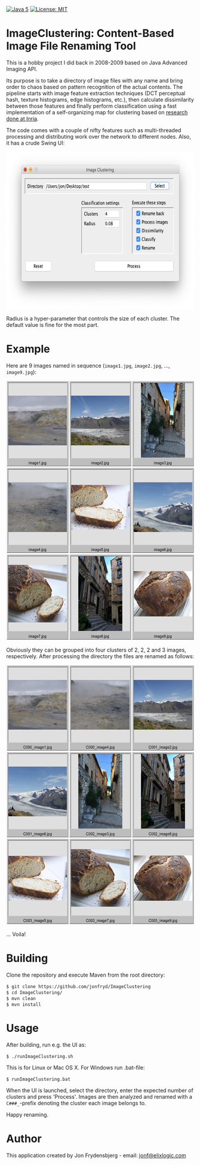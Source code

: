 [![Java 5](https://img.shields.io/badge/Java-5-blue.svg)](http://www.oracle.com/technetwork/java/javase)
[![License: MIT](https://img.shields.io/badge/License-MIT-yellow.svg)](https://opensource.org/licenses/MIT)

# ImageClustering: Content-Based Image File Renaming Tool

This is a hobby project I did back in 2008-2009 based on Java Advanced Imaging API.

Its purpose is to take a directory of image files with any name and bring order to chaos
based on pattern recognition of the actual contents. The pipeline starts with image feature extraction techniques (DCT perceptual hash,
texture histograms, edge histograms, etc.), then calculate dissimilarity between those features and finally perform
classification using a fast implementation of a self-organizing map for clustering based on [research done at Inria](http://somlib.gforge.inria.fr/).

The code comes with a couple of nifty features such as multi-threaded processing and distributing work over the network
to different nodes. Also, it has a crude Swing UI:

<img src="ui4.png" alt="ImageClustering Swing UI" width="694" height="422"/>

Radius is a hyper-parameter that controls the size of each cluster. The default value is fine for the most part.

# Example

Here are 9 images named in sequence (```image1.jpg```, ```image2.jpg```, ..., ```image9.jpg```):

<img src="before.jpg" alt="Before clustering" width="642" height="696"/>

Obviously they can be grouped into four clusters of 2, 2, 2 and 3 images, respectively. After processing the directory
the files are renamed as follows:

<img src="after.jpg" alt="After clustering" width="642" height="696"/>

... Voila!

# Building

Clone the repository and execute Maven from the root directory:

    $ git clone https://github.com/jonfryd/ImageClustering
    $ cd ImageClustering/
    $ mvn clean
    $ mvn install

# Usage

After building, run e.g. the UI as:

    $ ./runImageClustering.sh

This is for Linux or Mac OS X. For Windows run .bat-file:

    $ runImageClustering.bat

When the UI is launched, select the directory, enter the expected number of clusters and press 'Process'.
Images are then analyzed and renamed with a `C###_`-prefix denoting the cluster each image belongs to.

Happy renaming.

# Author

This application created by Jon Frydensbjerg - email: jonf@elixlogic.com

